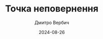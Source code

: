 ---
layout: default
modal-id: 53
date: 2024-08-26
title: Точка неповернення
author: Дмитро Вербич
author_label: Автор
img: tochka-nepovernennya-dmytro-verbych.jpg
project-date: 2020
category: Публіцистика, російсько-українська війна 
status: available
description: "Ця історія про сучасних українських лицарів з різним способом життя: вегетаріанця, який торгував соляркою в Нігерії, тренера з фрі-файту, мандрівника й багатьох інших. Проте в одну мить для них настала точка неповернення, після якої життя вже не може бути таким, як до того. Почалася війна."
---